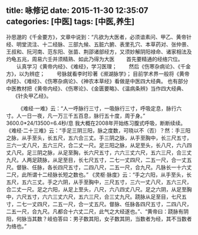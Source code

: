 title: 咏修记
date: 2015-11-30 12:35:07
categories: [中医]
tags: [中医,养生]
---

孙思邈的《千金要方》，文章中说到：“凡欲为大医者，必须谙素问、甲乙、黄帝针经、明堂流注、十二经脉、三部九候、五脏六腑、表里孔穴、本草药对、张仲景、王叔和、阮河南、范东阳、张苗、荆邵诸部经方，又须妙解阴阳禄命、诸家相法及灼龟五兆，周易六壬并须精熟、如此乃得为大医
　　首先要精通的经络穴位。
　　认真学习《黄帝内经》、《难经》，学习医理；
　　然后《伤寒杂病论》、《千金方》，以为辨症；
　　号脉就看李时珍著《濒湖脉学》；
目前学术界一般将《黄帝内经》、《难经》、《伤寒杂病论》、《神农本草经》看做是中医四大经典。
也有部分中医教材把《黄帝内经》、《伤寒论》、《金匮要略》、《温病条辨》当作四大经典、
　 《针灸甲乙经》。
<!--more-->

　　
《难经·一难》云：“人一呼脉行三寸，一吸脉行三寸，呼吸定息，脉行六寸。人一日一夜，凡一万三千五百息，脉行五十度，周于身。”
3600.0*24/13500=6.4秒/息
我大概在2008年开始练习腹式呼吸，断断续续。
《难经·二十三难》云：“手足三阴三阳，脉之度数，可晓以不（否）？然：手三阳之脉，从手至头，长五尺，五六合三丈。手三阴之脉，从手至胸中，长三尺五寸，三六一丈八尺，五六三尺，合二丈一尺。足三阳之脉，从足至头，长八尺，六八四丈八尺。足三阴之脉，从足至胸，长六尺五寸，六六三丈六尺，五六三尺，合三丈九尺。人两足跷脉，从足至目，长七尺五寸，二七一丈四尺，二五一尺，合一丈五尺。督脉、任脉，各长四尺五寸，二四八尺，二五一尺，合九尺。凡脉长一十六丈二尺，此所谓十二经脉长短之数也。”
《灵枢·脉度》云：“手之六阳，从手至头，长五尺，五六三丈。手之六阴，从手至胸中，三尺五寸，三六一丈八尺，五六三尺，合二丈一尺。足之六阳，从足上至头，八尺，六八四丈八尺。足之六阴，从足至胸中，六尺五寸，六六三丈六尺，五六三尺，合三丈九尺。跷脉从足至目，七尺五寸，二七一丈四尺，二五一尺，合一丈五尺。督脉、任脉各四尺五寸，二四八尺，二五一尺，合九尺。凡都合十六丈二尺，此气之大经遂也。”、“黄帝曰：跷脉有阴阳，何脉当其数？岐伯答曰：男子数其阳，女子数其阴，当数者为经，其不当数者为络也。”